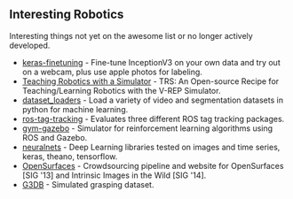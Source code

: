 Interesting Robotics
--------------------

Interesting things not yet on the awesome list or no longer actively developed.

- [keras-finetuning](https://github.com/danielvarga/keras-finetuning) - Fine-tune InceptionV3 on your own data and try out on a webcam, plus use apple photos for labeling.
- [Teaching Robotics with a Simulator](https://github.com/ULgRobotics/trs) - TRS: An Open-source Recipe for Teaching/Learning Robotics with the V-REP Simulator.
- [dataset_loaders](https://github.com/fvisin/dataset_loaders) - Load a variety of video and segmentation datasets in python for machine learning.
- [ros-tag-tracking](https://github.com/ablarry91/ros-tag-tracking) - Evaluates three different ROS tag tracking packages.
- [gym-gazebo](https://github.com/erlerobot/gym-gazebo) - Simulator for reinforcement learning algorithms using ROS and Gazebo.
- [neuralnets](https://github.com/mzaradzki/neuralnets) - Deep Learning libraries tested on images and time series, keras, theano, tensorflow.
- [OpenSurfaces](https://github.com/seanbell/opensurfaces) - Crowdsourcing pipeline and website for OpenSurfaces [SIG '13] and Intrinsic Images in the Wild [SIG '14].
- [G3DB](https://uwaterloo.ca/neurorobotics-lab/g3db) - Simulated grasping dataset.
